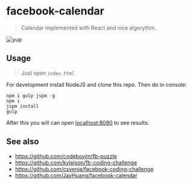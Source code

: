# facebook-calendar

> Calendar implemented with React and nice algorythm.

![yup](https://cloud.githubusercontent.com/assets/365089/5419944/1857ec32-8272-11e4-93e8-ff20902b350d.png)

## Usage

> Just open `index.html`

For development install NodeJS and clone this repo. Then do in console:

```
npm i gulp jspm -g
npm i
jspm install
gulp
```

After this you will can open [localhost:8080](http://localhost:8080/) to see results.

## See also

 * https://github.com/codeboyim/fb-puzzle
 * https://github.com/kylejson/fb-coding-challenge
 * https://github.com/csvenja/facebook-coding-challenge
 * https://github.com/JayHuang/facebook-calendar
